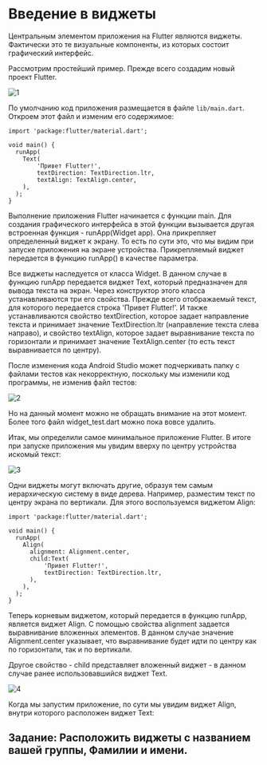# Введение в виджеты
Центральным элементом приложения на Flutter являются виджеты. Фактически это те визуальные компоненты, из которых состоит графический интерфейс.

Рассмотрим простейший пример. Прежде всего создадим новый проект Flutter.

![1](https://user-images.githubusercontent.com/83748388/234056622-f6d691d1-fbbf-44f1-b0d0-0dfd36c38d82.png)

По умолчанию код приложения размещается в файле `lib/main.dart`. Откроем этот файл и изменим его содержимое:
```
import 'package:flutter/material.dart';
 
void main() {
  runApp(
    Text(
        'Привет Flutter!',
        textDirection: TextDirection.ltr,
        textAlign: TextAlign.center,
    ),
  );
}
```
Выполнение приложения Flutter начинается с функции main. Для создания графического интерфейса в этой функции вызывается другая встроенная функция - runApp(Widget app). Она прикрепляет определенный виджет к экрану. То есть по сути это, что мы видим при запуске приложения на экране устройства. Прикрепляемый виджет передается в функцию runApp() в качестве параметра.

Все виджеты наследуется от класса Widget. В данном случае в функцию runApp передается виджет Text, который предназначен для вывода текста на экран. Через конструктор этого класса устанавливаются три его свойства. Прежде всего отображаемый текст, для которого передается строка 'Привет Flutter!'. И также устанавливаются свойство textDirection, которое задает направление текста и принимает значение TextDirection.ltr (направление текста слева направо), и свойство textAlign, которое задает выравнивание текста по горизонтали и принимает значение TextAlign.center (то есть текст выравнивается по центру).

После изменения кода Android Studio может подчеркивать папку с файлами тестов как некорректную, поскольку мы изменили код программы, не изменив файл тестов:

![2](https://user-images.githubusercontent.com/83748388/234056666-c77d91c5-c7b3-4496-9d13-a8e0f98a397b.png)


Но на данный момент можно не обращать внимание на этот момент. Более того файл widget_test.dart можно пока вовсе удалить.

Итак, мы определили самое минимальное приложение Flutter. В итоге при запуске приложения мы увидим вверху по центру устройства искомый текст:


![3](https://user-images.githubusercontent.com/83748388/234056748-040cbcc5-7df1-4e4c-8ab4-3be09e0d4b83.png)


Одни виджеты могут включать другие, образуя тем самым иерархическую систему в виде дерева. Например, разместим текст по центру экрана по вертикали. Для этого воспользуемся виджетом Align:
```
import 'package:flutter/material.dart';
 
void main() {
  runApp(
    Align(
      alignment: Alignment.center,
      child:Text(
          'Привет Flutter!',
          textDirection: TextDirection.ltr,
      ),
    ),
  );
}
```
Теперь корневым виджетом, который передается в функцию runApp, является виджет Align. С помощью свойства alignment задается выравнивание вложенных элементов. В данном случае значение Alignment.center указывает, что выравнивание будет идти по центру как по горизонтали, так и по вертикали.

Другое свойство - child представляет вложенный виджет - в данном случае ранее использовавшийся виджет Text.

![4](https://user-images.githubusercontent.com/83748388/234056786-dfab0499-87a9-464b-b050-d9ff997da7a1.png)



Когда мы запустим приложение, по сути мы увидим виджет Align, внутри которого расположен виджет Text:

## Задание: Расположить виджеты с названием вашей группы, Фамилии и имени.
